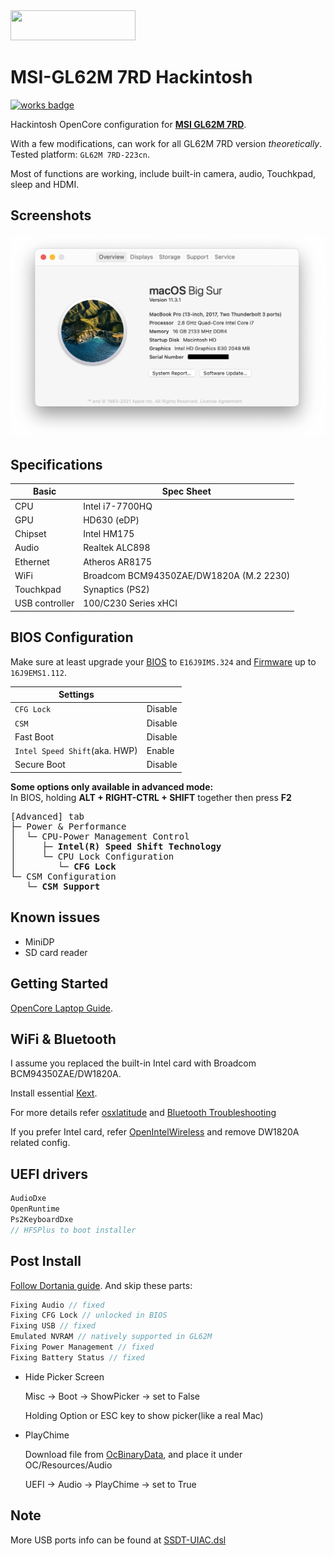 <img src="https://github.com/acidanthera/OpenCorePkg/blob/master/Docs/Logos/OpenCore_with_text_Small.png" width="200" height="48"/>

MSI-GL62M 7RD Hackintosh
======
[![works badge](https://cdn.jsdelivr.net/gh/nikku/works-on-my-machine@v0.2.0/badge.svg)][project_link]

Hackintosh OpenCore configuration for [**MSI GL62M 7RD**][msi_overview].

With a few modifications, can work for all GL62M 7RD version *theoretically*.
Tested platform: `GL62M 7RD-223cn`.

Most of functions are working, include built-in camera, audio, Touchkpad, sleep and HDMI.

## Screenshots
![about][about_pic]

## Specifications
| Basic | Spec Sheet |
|--|--|
| CPU | Intel i7-7700HQ |
| GPU | HD630 (eDP) |
| Chipset | Intel HM175 |
| Audio | Realtek ALC898 |
| Ethernet | Atheros AR8175 |
| WiFi | Broadcom BCM94350ZAE/DW1820A (M.2 2230) |
| Touchkpad | Synaptics (PS2) | 
| USB controller | 100/C230 Series xHCI |

## BIOS Configuration
Make sure at least upgrade your [BIOS][msi_bios] to `E16J9IMS.324` and [Firmware][msi_firmware] up to `16J9EMS1.112`.

| Settings |  |
|--|--|
| `CFG Lock` | Disable |
| `CSM` | Disable |
| Fast Boot | Disable |
| `Intel Speed Shift`(aka. HWP) | Enable |
| Secure Boot | Disable |

**Some options only available in advanced mode:**\
In BIOS, holding **ALT + RIGHT-CTRL + SHIFT** together then press **F2**

<pre>
[Advanced] tab
├─ Power & Performance
│  └─ CPU-Power Management Control
│     ├─ <b>Intel(R) Speed Shift Technology</b>
│     └─ CPU Lock Configuration
│        └─ <b>CFG Lock</b>
└─ CSM Configuration
   └─ <b>CSM Support</b>
</pre>

## Known issues
* MiniDP
* SD card reader

## Getting Started
[OpenCore Laptop Guide][dortania_link].

## WiFi & Bluetooth
I assume you replaced the built-in Intel card with Broadcom BCM94350ZAE/DW1820A.

Install essential [Kext][brcm].

For more details refer [osxlatitude][wlan_ts_link] and [Bluetooth Troubleshooting][bt_ts_link]

If you prefer Intel card, refer [OpenIntelWireless][intel_link] and remove DW1820A related config.

## UEFI drivers
``` c++
AudioDxe
OpenRuntime
Ps2KeyboardDxe
// HFSPlus to boot installer
```

## Post Install
[Follow Dortania guide][dortania_link_post].
And skip these parts:
``` c++
Fixing Audio // fixed
Fixing CFG Lock // unlocked in BIOS
Fixing USB // fixed
Emulated NVRAM // natively supported in GL62M 
Fixing Power Management // fixed
Fixing Battery Status // fixed
```
* Hide Picker Screen

    Misc -> Boot -> ShowPicker -> set to False

    Holding Option or ESC key to show picker(like a real Mac)

* PlayChime

    Download file from [OcBinaryData][oc_boot_wav], and place it under OC/Resources/Audio

    UEFI -> Audio -> PlayChime -> set to True

## Note 
More USB ports info can be found at [SSDT-UIAC.dsl][usb_map]

[about_pic]: https://raw.githubusercontent.com/0ranko0P/GL62M-7RD-Hackintosh/OC_Bigsur_DW1820A/screenshots/About.png
[brcm]: https://github.com/0ranko0P/GL62M-7RD-Hackintosh/tree/OC_Bigsur_DW1820A/kexts#wifiac--bt4le-dw1820a
[bt_ts_link]: https://osxlatitude.com/forums/topic/11540-dw1820a-the-general-troubleshooting-thread
[dortania_link]: https://dortania.github.io/OpenCore-Install-Guide
[dortania_link_post]: https://dortania.github.io/OpenCore-Post-Install
[intel_link]: https://github.com/OpenIntelWireless
[msi_overview]: https://www.msi.com/Laptop/support/GL62M-7RD
[msi_bios]: https://www.msi.com/Laptop/support/GL62M-7RD#down-bios
[msi_firmware]: https://www.msi.com/Laptop/support/GL62M-7RD#down-firmware
[oc_boot_wav]: https://github.com/acidanthera/OcBinaryData/blob/master/Resources/Audio/OCEFIAudio_VoiceOver_Boot.wav
[project_link]: https://github.com/0ranko0P/GL62M-7RD-Hackintosh
[usb_map]:  https://github.com/0ranko0P/GL62M-7RD-Hackintosh/blob/OC_Bigsur_DW1820A/SSDT/deprecated/SSDT-UIAC.dsl
[wlan_ts_link]: https://osxlatitude.com/forums/topic/11322-broadcom-bcm4350-cards-under-high-sierramojavecatalina

